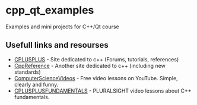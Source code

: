 # cpp_qt_examples
Examples and mini projects for C++/Qt course

## Usefull links and resourses
* [CPLUSPLUS] - Site dedicated to c++ (Forums, tutorials, references)
* [CppReference] - Another site dedicated to c++ (including new standards)
* [ComputerScienceVideos] - Free video lessons on YouTube. Simple, clearly and funny.
* [CPLUSPLUSFUNDAMENTALS] - PLURALSIGHT video lessons about C++ fundamentals. 

[CPLUSPLUS]:http://www.cplusplus.com/
[CppReference]:http://en.cppreference.com/w/
[ComputerScienceVideos]:http://computersciencevideos.org/Playlists#C%2B%2B
[CPLUSPLUSFUNDAMENTALS]:https://www.dropbox.com/sh/nzxn87myhduwt43/AABEUujlrQt_wR7vOJ3-lXVJa?dl=0

